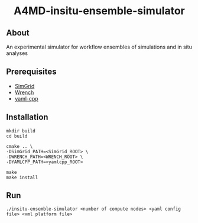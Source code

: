 
<h1 align="center">  
  A4MD-insitu-ensemble-simulator
</h1>

## About

An experimental simulator for workflow ensembles of simulations and in situ analyses

## Prerequisites

- [SimGrid](https://simgrid.org/)
- [Wrench](https://wrench-project.org/)
- [yaml-cpp](https://github.com/jbeder/yaml-cpp)

## Installation

```
mkdir build
cd build

cmake .. \
-DSimGrid_PATH=<SimGrid_ROOT> \
-DWRENCH_PATH=<WRENCH_ROOT> \
-DYAMLCPP_PATH=<yamlcpp_ROOT>

make
make install
```

## Run
```
./insitu-ensemble-simulator <number of compute nodes> <yaml config file> <xml platform file>
```
